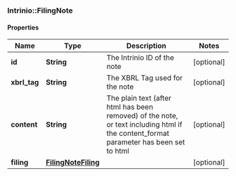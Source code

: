 ### Intrinio::FilingNote

#### Properties
Name | Type | Description | Notes
------------ | ------------- | ------------- | -------------
**id** | **String** | The Intrinio ID of the note | [optional] 
**xbrl_tag** | **String** | The XBRL Tag used for the note | [optional] 
**content** | **String** | The plain text (after html has been removed) of the note, or text including html if the content_format parameter has been set to html | [optional] 
**filing** | [**FilingNoteFiling**](FilingNoteFiling.md) |  | [optional] 


